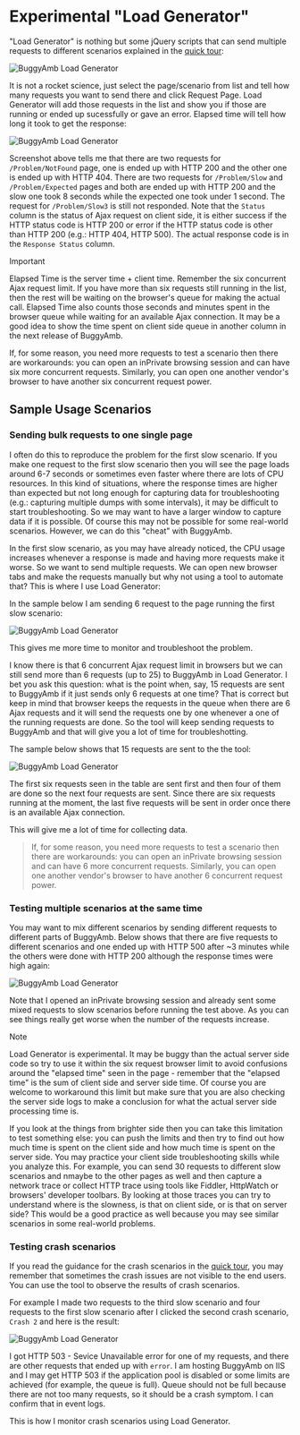 # Experimental "Load Generator"

"Load Generator" is nothing but some jQuery scripts that can send multiple requests to  different scenarios explained in the [quick tour](quick_tour.md):

![BuggyAmb Load Generator](Images/load_generator.png)

It is not a rocket science, just select the page/scenario from list and tell how many requests you want to send there and click Request Page. Load Generator will add those requests in the list and show you if those are running or ended up sucessfully or gave an error. Elapsed time will tell how long it took to get the response:

![BuggyAmb Load Generator](Images/load_generator_in_action.png)

Screenshot above tells me that there are two requests for ```/Problem/NotFound``` page, one is ended up with HTTP 200 and the other one is ended up with HTTP 404. There are two requests for ```/Problem/Slow``` and ```/Problem/Expected``` pages and both are ended up with HTTP 200 and the slow one took 8 seconds while the expected one took under 1 second. The request for ```/Problem/Slow3``` is still not responded. Note that the ```Status``` column is the status of Ajax request on client side, it is either success if the HTTP status code is HTTP 200 or error if the HTTP status code is other than HTTP 200 (e.g.: HTTP 404, HTTP 500). The actual response code is in the ```Response Status``` column.

> [!IMPORTANT]
> Elapsed Time is the server time + client time. Remember the six concurrent Ajax request limit. If you have more than six requests still running in the list, then the rest will be waiting on the browser's queue for making the actual call. Elapsed Time also counts those seconds and minutes spent in the browser queue while waiting for an available Ajax connection. It may be a good idea to show the time spent on client side queue in another column in the next release of BuggyAmb.
>
> If, for some reason, you need more requests to test a scenario then there are workarounds: you can open an inPrivate browsing session and can have six more concurrent requests. Similarly, you can open one another vendor's browser to have another six concurrent request power.

## Sample Usage Scenarios

### Sending bulk requests to one single page

I often do this to reproduce the problem for the first slow scenario. If you make one request to the first slow scenario then you will see the page loads around 6-7 seconds or sometimes even faster where there are lots of CPU resources. In this kind of situations, where the response times are higher than expected but not long enough for capturing data for troubleshooting (e.g.: capturing multiple dumps with some intervals), it may be difficult to start troubleshooting. So we may want to have a larger window to capture data if it is possible. Of course this may not be possible for some real-world scenarios. However, we can do this "cheat" with BuggyAmb.

In the first slow scenario, as you may have already noticed, the CPU usage increases whenever a response is made and having more requests make it worse. So we want to send multiple requests. We can open new browser tabs and make the requests manually but why not using a tool to automate that? This is where I use Load Generator:

In the sample below I am sending 6 request to the page running the first slow scenario:

![BuggyAmb Load Generator](Images/load_generator_slow1_6requests.png)

This gives me more time to monitor and troubleshoot the problem.

I know there is that 6 concurrent Ajax request limit in browsers but we can still send more than 6 requests (up to 25) to BuggyAmb in Load Generator. I bet you ask this question: what is the point when, say, 15 requests are sent to BuggyAmb if it just sends only 6 requests at one time? That is correct but keep in mind that browser keeps the requests in the queue when there are 6 Ajax requests and it will send the requests one by one whenever a one of the running requests are done. So the tool will keep sending requests to BuggyAmb and that will give you a lot of time for troubleshotting.

The sample below shows that 15 requests are sent to the the tool:

![BuggyAmb Load Generator](Images/load_generator_slow1_15requests.png)

The first six requests seen in the table are sent first and then four of them are done so the next four requests are sent. Since there are six requests running at the moment, the last five requests will be sent in order once there is an available Ajax connection.

This will give me a lot of time for collecting data.

> If, for some reason, you need more requests to test a scenario then there are workarounds: you can open an inPrivate browsing session and can have 6 more concurrent requests. Similarly, you can open one another vendor's browser to have another 6 concurrent request power.

### Testing multiple scenarios at the same time

You may want to mix different scenarios by sending different requests to different parts of BuggyAmb. Below shows that there are five requests to different scenarios and one ended up with HTTP 500 after ~3 minutes while the others were done with HTTP 200 although the response times were high again:

![BuggyAmb Load Generator](Images/load_generator_mixed_requests.png)

Note that I opened an inPrivate browsing session and already sent some mixed requests to slow scenarios before running the test above. As you can see things really get worse when the number of the requests increase.

> [!NOTE]
> Load Generator is experimental. It may be buggy than the actual server side code so try to use it within the six request browser limit to avoid confusions around the "elapsed time" seen in the page - remember that the "elapsed time" is the sum of client side and server side time. Of course you are welcome to workaround this limit but make sure that you are also checking the server side logs to make a conclusion for what the actual server side processing time is.
>
> If you look at the things from brighter side then you can take this limitation to test something else: you can push the limits and then try to find out how much time is spent on the client side and how much time is spent on the server side. You may practice your client side troubleshooting skills while you analyze this. For example, you can send 30 requests to different slow scenarios and nmaybe to the other pages as well and then capture a network trace or collect HTTP trace using tools like Fiddler, HttpWatch or browsers' developer toolbars. By looking at those traces you can try to understand where is the slowness, is that on client side, or is that on server side? This would be a good practice as well because you may see similar scenarios in some real-world problems.

### Testing crash scenarios

If you read the guidance for the crash scenarios in the [quick tour](quick_tour.md), you may remember that sometimes the crash issues are not visible to the end users. You can use the tool to observe the results of crash scenarios.

For example I made two requests to the third slow scenario and four requests to the first slow scenario after I clicked the second crash scenario, ```Crash 2``` and here is the result:

![BuggyAmb Load Generator](Images/load_generator_crash_symptoms.png)

I got HTTP 503 - Sevice Unavailable error for one of my requests, and there are other requests that ended up with `error`. I am hosting BuggyAmb on IIS and I may get HTTP 503 if the application pool is disabled or some limits are achieved (for example, the queue is full). Queue should not be full because there are not too many requests, so it should be a crash symptom. I can confirm that in event logs.

This is how I monitor crash scenarios using Load Generator.
